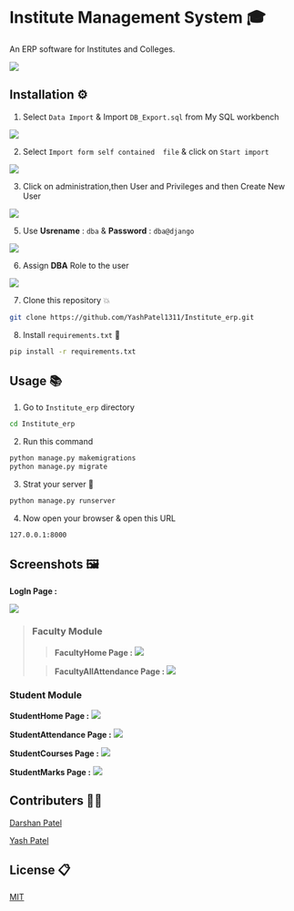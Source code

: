 # Institute Management System 🎓

An ERP software for Institutes and Colleges.

<img src="images/Institute.png">


## Installation ⚙️

1. Select ``` Data Import ``` & Import ```DB_Export.sql``` from My SQL workbench   

<img src="images/database.png">


2. Select ``` Import form self contained  file ``` & click on ``` Start import ```


<img src="images/database2.png">


3. Click on administration,then User and Privileges and then Create New User

<img src="images/database3.png">

5. Use **Usrename** :  ```dba``` & **Password** : ```dba@django```

<img src="images/database4.png">

6. Assign **DBA** Role to the user

<img src="images/database5.png">

7. Clone this repository 💥
```bash
git clone https://github.com/YashPatel1311/Institute_erp.git
```
8. Install ```requirements.txt``` 🎉
```bash
pip install -r requirements.txt
```

## Usage 📚

1. Go to ```Institute_erp``` directory
```bash
cd Institute_erp
```
2. Run this command 
```bash
python manage.py makemigrations
python manage.py migrate
```

3. Strat your server 🚀
```bash
python manage.py runserver
```

4. Now open your browser & open this URL 
```bash
127.0.0.1:8000
```

## Screenshots 🖼️
**LogIn Page :**

<img src="images/LoginPage.png">

>### Faculty Module ###
>>   **FacultyHome Page :**
>>  <img src="images/FacultyHome.png">
>  
>>  **FacultyAllAttendance Page :**
>>  <img src="images/FacultyAllAttendance.png">
  
### Student Module ###
  **StudentHome Page :**
  <img src="images/StudentHome.png">
  
  **StudentAttendance Page :**
  <img src="images/StudentAttendance.png">
  
  **StudentCourses Page :**
  <img src="images/StudentCourses.png">
  
  **StudentMarks Page :**
  <img src="images/StudentMarks.png">




## Contributers 👨‍💻

[Darshan Patel](https://github.com/darshanpatel44)

[Yash Patel](https://github.com/YashPatel1311)

## License 📋
[MIT](https://choosealicense.com/licenses/mit/)
